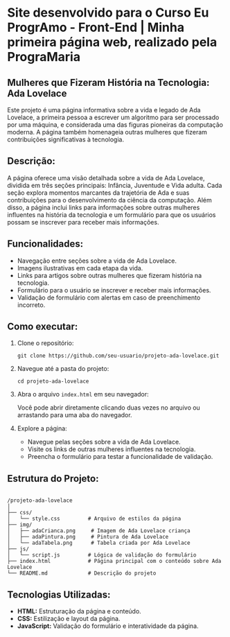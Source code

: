 <h1 id="site-ada"><b>Site desenvolvido para o Curso Eu ProgrAmo - Front-End | Minha primeira página web, realizado pela PrograMaria</b></h1>

<h2>Mulheres que Fizeram História na Tecnologia: Ada Lovelace</h2>

<p>Este projeto é uma página informativa sobre a vida e legado de Ada Lovelace, a primeira pessoa a escrever um algoritmo para ser processado por uma máquina, e considerada uma das figuras pioneiras da computação moderna. A página também homenageia outras mulheres que fizeram contribuições significativas à tecnologia.</p>

<h2>Descrição:</h2>

<p>A página oferece uma visão detalhada sobre a vida de Ada Lovelace, dividida em três seções principais: Infância, Juventude e Vida adulta. Cada seção explora momentos marcantes da trajetória de Ada e suas contribuições para o desenvolvimento da ciência da computação. Além disso, a página inclui links para informações sobre outras mulheres influentes na história da tecnologia e um formulário para que os usuários possam se inscrever para receber mais informações.</p>

<h2>Funcionalidades:</h2>

<ul>
  <li>Navegação entre seções sobre a vida de Ada Lovelace.</li>
  <li>Imagens ilustrativas em cada etapa da vida.</li>
  <li>Links para artigos sobre outras mulheres que fizeram história na tecnologia.</li>
  <li>Formulário para o usuário se inscrever e receber mais informações.</li>
  <li>Validação de formulário com alertas em caso de preenchimento incorreto.</li>
</ul>

<h2>Como executar:</h2>

<ol>
  <li>Clone o repositório:</li>
  <pre><code>git clone https://github.com/seu-usuario/projeto-ada-lovelace.git</code></pre>
  
  <li>Navegue até a pasta do projeto:</li>
  <pre><code>cd projeto-ada-lovelace</code></pre>

  <li>Abra o arquivo <code>index.html</code> em seu navegador:</li>
  <p>Você pode abrir diretamente clicando duas vezes no arquivo ou arrastando para uma aba do navegador.</p>
  
  <li>Explore a página:</li>
  <ul>
    <li>Navegue pelas seções sobre a vida de Ada Lovelace.</li>
    <li>Visite os links de outras mulheres influentes na tecnologia.</li>
    <li>Preencha o formulário para testar a funcionalidade de validação.</li>
  </ul>
</ol>

<h2>Estrutura do Projeto:</h2>

<pre><code>
/projeto-ada-lovelace
│
├── css/
│   └── style.css         # Arquivo de estilos da página
├── img/
│   ├── adaCrianca.png     # Imagem de Ada Lovelace criança
│   ├── adaPintura.png     # Pintura de Ada Lovelace
│   └── adaTabela.png      # Tabela criada por Ada Lovelace
├── js/
│   └── script.js         # Lógica de validação do formulário
├── index.html            # Página principal com o conteúdo sobre Ada Lovelace
└── README.md             # Descrição do projeto
</code></pre>

<h2>Tecnologias Utilizadas:</h2>

<ul>
  <li><b>HTML:</b> Estruturação da página e conteúdo.</li>
  <li><b>CSS:</b> Estilização e layout da página.</li>
  <li><b>JavaScript:</b> Validação do formulário e interatividade da página.</li>
</ul>